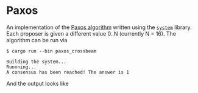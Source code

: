 # Paxos
An implementation of the [Paxos algorithm](https://en.wikipedia.org/wiki/Paxos_(computer_science)) written using the [`system`](../../system/) library. Each proposer is given a different value 0..N (currently N = 16). The algorithm can be run via

```
$ cargo run --bin paxos_crossbeam

Building the system...
Runnning...
A consensus has been reached! The answer is 1
```

And the output looks like
